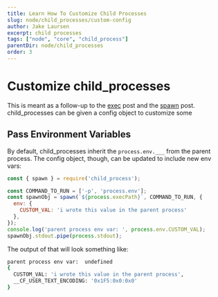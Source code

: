 ```yaml
---
title: Learn How To Customize Child Processes
slug: node/child_processes/custom-config
author: Jake Laursen
excerpt: child processes
tags: ["node", "core", "child_process"]
parentDir: node/child_processes
order: 3
---
```


# Customize child_processes
This is meant as a follow-up to the [exec](/node/child_processes/exec) post and the [spawn](/node/child_processes/spawn) post.  
child_processes can be given a config object to customize some 

## Pass Environment Variables
By default, child_processes inherit the `process.env.___` from the parent process. The config object, though, can be updated to include new env vars: 
```js
const { spawn } = require('child_process');

const COMMAND_TO_RUN = ['-p', 'process.env'];
const spawnObj = spawn(`${process.execPath}`, COMMAND_TO_RUN, {
  env: {
    CUSTOM_VAL: 'i wrote this value in the parent process'
  },
});
console.log('parent process env var: ', process.env.CUSTOM_VAL);
spawnObj.stdout.pipe(process.stdout);
```
The output of that will look something like:
```bash
parent process env var:  undefined
{
  CUSTOM_VAL: 'i wrote this value in the parent process',
  __CF_USER_TEXT_ENCODING: '0x1F5:0x0:0x0'
}
```
